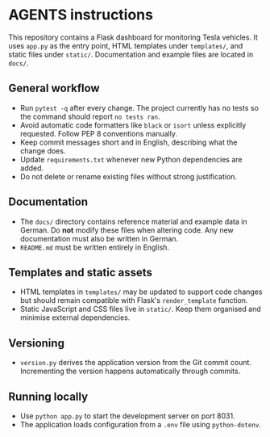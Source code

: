 # AGENTS instructions

This repository contains a Flask dashboard for monitoring Tesla vehicles. It uses
`app.py` as the entry point, HTML templates under `templates/`, and static files
under `static/`.  Documentation and example files are located in `docs/`.

## General workflow

- Run `pytest -q` after every change. The project currently has no tests so the
  command should report `no tests ran`.
- Avoid automatic code formatters like `black` or `isort` unless explicitly
  requested. Follow PEP 8 conventions manually.
- Keep commit messages short and in English, describing what the change does.
- Update `requirements.txt` whenever new Python dependencies are added.
- Do not delete or rename existing files without strong justification.

## Documentation

- The `docs/` directory contains reference material and example data in German.
  Do **not** modify these files when altering code. Any new documentation must
  also be written in German.
- `README.md` must be written entirely in English.

## Templates and static assets

- HTML templates in `templates/` may be updated to support code changes but
  should remain compatible with Flask's `render_template` function.
- Static JavaScript and CSS files live in `static/`. Keep them organised and
  minimise external dependencies.

## Versioning

- `version.py` derives the application version from the Git commit count.
  Incrementing the version happens automatically through commits.

## Running locally

- Use `python app.py` to start the development server on port 8031.
- The application loads configuration from a `.env` file using `python-dotenv`.


